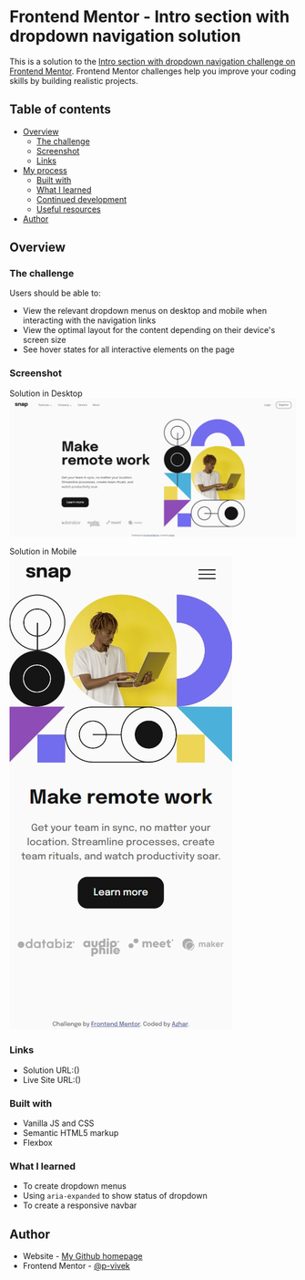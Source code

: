 # Frontend Mentor - Intro section with dropdown navigation solution

This is a solution to the [Intro section with dropdown navigation challenge on Frontend Mentor](https://www.frontendmentor.io/challenges/intro-section-with-dropdown-navigation-ryaPetHE5). Frontend Mentor challenges help you improve your coding skills by building realistic projects. 

## Table of contents

- [Overview](#overview)
  - [The challenge](#the-challenge)
  - [Screenshot](#screenshot)
  - [Links](#links)
- [My process](#my-process)
  - [Built with](#built-with)
  - [What I learned](#what-i-learned)
  - [Continued development](#continued-development)
  - [Useful resources](#useful-resources)
- [Author](#author)

## Overview

### The challenge

Users should be able to:

- View the relevant dropdown menus on desktop and mobile when interacting with the navigation links
- View the optimal layout for the content depending on their device's screen size
- See hover states for all interactive elements on the page

### Screenshot

Solution in Desktop  
![Desktop image](./design/solution-desktop.jpg)

Solution in Mobile  
![Mobile image](./design/solution-mobile.jpg)

### Links

- Solution URL:()
- Live Site URL:()

### Built with

- Vanilla JS and CSS
- Semantic HTML5 markup
- Flexbox

### What I learned

- To create dropdown menus
- Using `aria-expanded` to show status of dropdown
- To create a responsive navbar



## Author

- Website - [My Github homepage](https://www.frontendmentor.io/profile/p-vivek)
- Frontend Mentor - [@p-vivek](https://www.frontendmentor.io/home)
